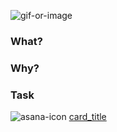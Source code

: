 ![gif-or-image]()

### What?

<!-- Describe what you are supposed to accomplish here -->

### Why?

<!-- Tell the world why is this so important -->

### Task

![asana-icon](https://i.imgur.com/mIiCCQu.png) [card_title](card_url/f)
